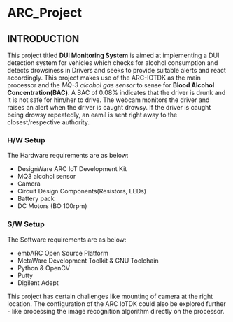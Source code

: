 # ARC_Project
## INTRODUCTION
This project titled **DUI Monitoring System** is aimed at implementing a DUI detection system for vehicles which checks for alcohol consumption and detects drowsiness in Drivers and seeks to provide suitable alerts and react accordingly. This project makes use of the ARC-IOTDK as the main processor and the _MQ-3 alcohol gas sensor_ to sense for **Blood Alcohol Concentration(BAC)**. A BAC of 0.08% indicates that the driver is drunk and it is not safe for him/her to drive. 
The webcam monitors the driver and raises an alert when the driver is caught drowsy. If the driver is caught being drowsy repeatedly, an eamil is sent right away to the closest/respective authority.

### H/W Setup
The Hardware requirements are as below:
- DesignWare ARC IoT Development Kit
- MQ3 alcohol sensor
- Camera 
- Circuit Design Components(Resistors, LEDs)
- Battery pack
- DC Motors (BO 100rpm)

### S/W Setup
The Software requirements are as below:
- embARC Open Source Platform
- MetaWare Development Toolkit & GNU Toolchain
- Python & OpenCV 
- Putty
- Digilent Adept

This project has certain challenges like mounting of camera at the right location. The configuration of the ARC IoTDK could also be explored further - like processing the image recognition algorithm directly on the processor.
